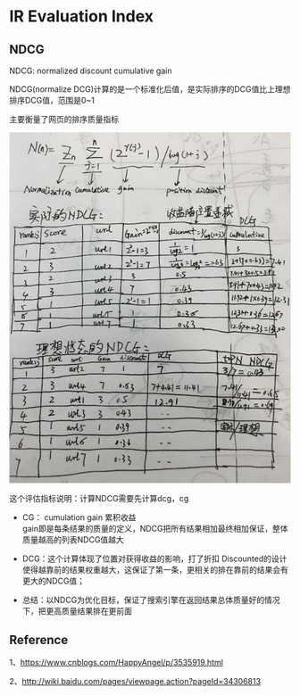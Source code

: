 # IR Evaluation Index 

## NDCG

NDCG: normalized discount cumulative gain

NDCG(normalize DCG)计算的是一个标准化后值，是实际排序的DCG值比上理想排序DCG值，范围是0~1

主要衡量了网页的排序质量指标


![](/assets/2_IR_evalation_index.png)


这个评估指标说明：计算NDCG需要先计算dcg，cg

* CG： cumulation gain  累积收益  
gain即是每条结果的质量的定义，NDCG把所有结果相加最终相加保证，整体质量越高的列表NDCG值越大
* DCG：这个计算体现了位置对获得收益的影响，打了折扣  Discounted的设计使得越靠前的结果权重越大，这保证了第一条，更相关的排在靠前的结果会有更大的NDCG值；

* 总结：以NDCG为优化目标，保证了搜索引擎在返回结果总体质量好的情况下，把更高质量结果排在更前面


## Reference

1、https://www.cnblogs.com/HappyAngel/p/3535919.html

2、http://wiki.baidu.com/pages/viewpage.action?pageId=34306813